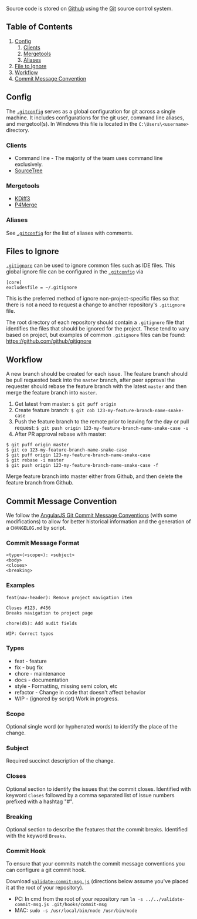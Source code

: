 Source code is stored on [Github](https://github.com/b2io/) using the [Git](http://git-scm.com/) source control system.

## Table of Contents
  1. [Config](#config)
       1. [Clients](#clients)
       1. [Mergetools](#mergetools)
       1. [Aliases](#aliases)
  1. [File to Ignore](#files-to-ignore)
  1. [Workflow](#workflow)
  1. [Commit Message Convention](#commit-message-convention)


## Config
The [`.gitconfig`](/source-control/.gitconfig) serves as a global configuration for git across a single machine. It includes configurations for the git user, command line aliases, and mergetool(s). In Windows this file is located in the `C:\Users\<username>` directory.

### Clients
 * Command line - The majority of the team uses command line exclusively.
 * [SourceTree](http://www.sourcetreeapp.com/)

### Mergetools
 * [KDiff3](http://kdiff3.sourceforge.net/)
 * [P4Merge](http://www.perforce.com/product/components/perforce-visual-merge-and-diff-tools)

### Aliases
See [`.gitconfig`](/source-control/.gitconfig) for the list of aliases with comments.

## Files to Ignore
[`.gitignore`](/source-control/.gitignore) can be used to ignore common files such as IDE files. This global ignore file can be configured in the [`.gitconfig`](/source-control/.gitconfig) via
```
[core]
excludesfile = ~/.gitignore
``` 

This is the preferred method of ignore non-project-specific files so that there is not a need to request a change to another repository's `.gitignore` file. 

The root directory of each repository should contain a `.gitignore` file that identifies the files that should be ignored for the project. These tend to vary based on project, but examples of common `.gitignore` files can be found: https://github.com/github/gitignore

## Workflow
A new branch should be created for each issue. The feature branch should be pull requested back into the `master` branch, after peer approval the requester should rebase the feature branch with the latest `master` and then merge the feature branch into `master`.

1. Get latest from master: `$ git puff origin`
2. Create feature branch: `$ git cob 123-my-feature-branch-name-snake-case`
3. Push the feature branch to the remote prior to leaving for the day or pull request: `$ git push origin 123-my-feature-branch-name-snake-case -u`
4. After PR approval rebase with master:
```
$ git puff origin master
$ git co 123-my-feature-branch-name-snake-case
$ git puff origin 123-my-feature-branch-name-snake-case
$ git rebase -i master
$ git push origin 123-my-feature-branch-name-snake-case -f
```

Merge feature branch into master either from Github, and then delete the feature branch from Github.

## Commit Message Convention
We follow the [AngularJS Git Commit Message Conventions](https://docs.google.com/document/d/1OLFfQHdZXpd-oBNik3_rgFyPooZ3U4-KAGQrEpQVbXs/edit?usp=sharing) (with some modifications) to allow for better historical information and the generation of a `CHANGELOG.md` by script. 

### Commit Message Format

```
<type>(<scope>): <subject>
<body>
<closes>
<breaking>
```

### Examples

```
feat(nav-header): Remove project navigation item

Closes #123, #456
Breaks navigation to project page
```

`chore(db): Add audit fields`

`WIP: Correct typos`
  
### Types
 * feat - feature
 * fix - bug fix
 * chore - maintenance
 * docs - documentation
 * style - Formatting, missing semi colon, etc
 * refactor - Change in code that doesn't affect behavior
 * WIP - (ignored by script) Work in progress. 

### Scope
Optional single word (or hyphenated words) to identify the place of the change.

### Subject
Required succinct description of the change.

### Closes
Optional section to identify the issues that the commit closes. Identified with keyword `Closes` followed by a comma 
separated list of issue numbers prefixed with a hashtag "#".

### Breaking
Optional section to describe the features that the commit breaks. Identified with the keyword `Breaks`.

### Commit Hook
To ensure that your commits match the commit message conventions you can configure a git commit hook.
  
Download [`validate-commit-msg.js`](/source-control/validate-commit-msg.js) (directions below assume you've placed it at the root of your repository).
* PC: In cmd from the root of your repository run `ln -s ../../validate-commit-msg.js .git/hooks/commit-msg`
* MAC: `sudo -s /usr/local/bin/node /usr/bin/node`
